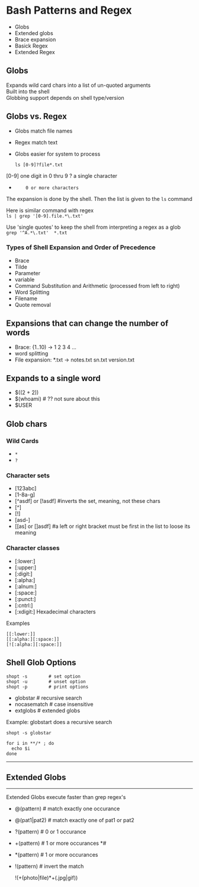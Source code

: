 # Bash Patterns and Regex

- Globs
- Extended globs
- Brace expansion
- Basick Regex
- Extended Regex

## Globs
Expands wild card chars into a list of un-quoted arguments  
Built into the shell  
Globbing support depends on shell type/version  

## Globs vs. Regex
- Globs match file names
- Regex match text
- Globs easier for system to process  

    `ls [0-9]?file*.txt`

[0-9]     one digit in 0 thru 9
?         a single character
*         0 or more characters

The expansion is done by the shell. Then the list is given to the `ls` command  

Here is similar command with regex  
    `ls | grep '[0-9].file.*\.txt'`

Use 'single quotes' to keep the shell from interpreting a regex as a glob  
    `grep '^A.*\.txt'  *.txt`


### Types of Shell Expansion and Order of Precedence

- Brace
- Tilde 
- Parameter 
- variable
- Command Substitution and Arithmetic (processed from left to right)
- Word Splitting
- Filename 
- Quote removal

## Expansions that can change the number of words
- Brace:  {1..10)  -> 1 2 3 4 ...
- word splitting 
- File expansion:  *.txt -> notes.txt sn.txt version.txt  

## Expands to a single word
- $((2 + 2))
- $(whoami)  # ?? not sure about this 
- $USER

## Glob chars
### Wild Cards
- `*`
- `?` 
### Character sets
- [123abc]
- [1-8a-g]
- [^asdf] or [!asdf]  #inverts the set, meaning, not these chars
- [\^]
- [\!]
- [asd-]
- [[as] or []asdf]    #a left or right bracket must be first in the list to loose its meaning

### Character classes
- [:lower:]
- [:upper:]
- [:digit:]
- [:alpha:]
- [:alnum:]
- [:space:]
- [:punct:]
- [:cntrl:]
- [:xdigit:]    Hexadecimal characters

Examples

    [[:lower:]]
    [[:alpha:][:space:]]
    [![:alpha:][:space:]]


## Shell Glob Options
    shopt -s        # set option  
    shopt -u        # unset option  
    shopt -p        # print options  

- globstar          # recursive search
- nocasematch       # case insensitive
- extglobs          # extended globs

Example: globstart does a recursive search

    shopt -s globstar

    for i in **/* ; do
      echo $i
    done


-----------------------------------
## Extended Globs 
-----------------------------------
Extended Globs execute faster than grep regex's

- @(pattern)  # match exactly one occurance
- @(pat1|pat2)  # match exactly one of pat1 or pat2
- ?(pattern)  # 0 or 1 occurance
- +(pattern)  # 1 or more occurances    *#
- *(pattern)  # 1 or more occurances
- !(pattern)  # invert the match

    !(+(photo|file)*+(.jpg|gif))

